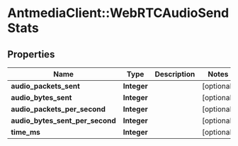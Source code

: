 # AntmediaClient::WebRTCAudioSendStats

## Properties
Name | Type | Description | Notes
------------ | ------------- | ------------- | -------------
**audio_packets_sent** | **Integer** |  | [optional] 
**audio_bytes_sent** | **Integer** |  | [optional] 
**audio_packets_per_second** | **Integer** |  | [optional] 
**audio_bytes_sent_per_second** | **Integer** |  | [optional] 
**time_ms** | **Integer** |  | [optional] 


